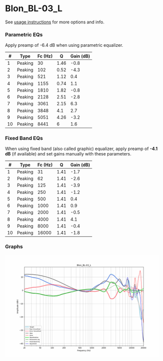 # Blon_BL-03_L
See [usage instructions](https://github.com/jaakkopasanen/AutoEq#usage) for more options and info.

### Parametric EQs
Apply preamp of -6.4 dB when using parametric equalizer.

|   # | Type    |   Fc (Hz) |    Q |   Gain (dB) |
|-----|---------|-----------|------|-------------|
|   1 | Peaking |        30 | 1.46 |        -0.8 |
|   2 | Peaking |       102 | 0.52 |        -4.3 |
|   3 | Peaking |       521 | 1.12 |         0.4 |
|   4 | Peaking |      1155 | 0.74 |         1.1 |
|   5 | Peaking |      1810 | 1.82 |        -0.8 |
|   6 | Peaking |      2128 | 2.51 |        -2.8 |
|   7 | Peaking |      3061 | 2.15 |         6.3 |
|   8 | Peaking |      3848 | 4.1  |         2.7 |
|   9 | Peaking |      5051 | 4.26 |        -3.2 |
|  10 | Peaking |      8441 | 6    |         1.6 |

### Fixed Band EQs
When using fixed band (also called graphic) equalizer, apply preamp of **-4.1 dB** (if available) and set gains manually with these parameters.

|   # | Type    |   Fc (Hz) |    Q |   Gain (dB) |
|-----|---------|-----------|------|-------------|
|   1 | Peaking |        31 | 1.41 |        -1.7 |
|   2 | Peaking |        62 | 1.41 |        -2.6 |
|   3 | Peaking |       125 | 1.41 |        -3.9 |
|   4 | Peaking |       250 | 1.41 |        -1.2 |
|   5 | Peaking |       500 | 1.41 |         0.4 |
|   6 | Peaking |      1000 | 1.41 |         0.9 |
|   7 | Peaking |      2000 | 1.41 |        -0.5 |
|   8 | Peaking |      4000 | 1.41 |         4.1 |
|   9 | Peaking |      8000 | 1.41 |        -0.4 |
|  10 | Peaking |     16000 | 1.41 |        -1.8 |

### Graphs
![](./Blon_BL-03_L.png)
